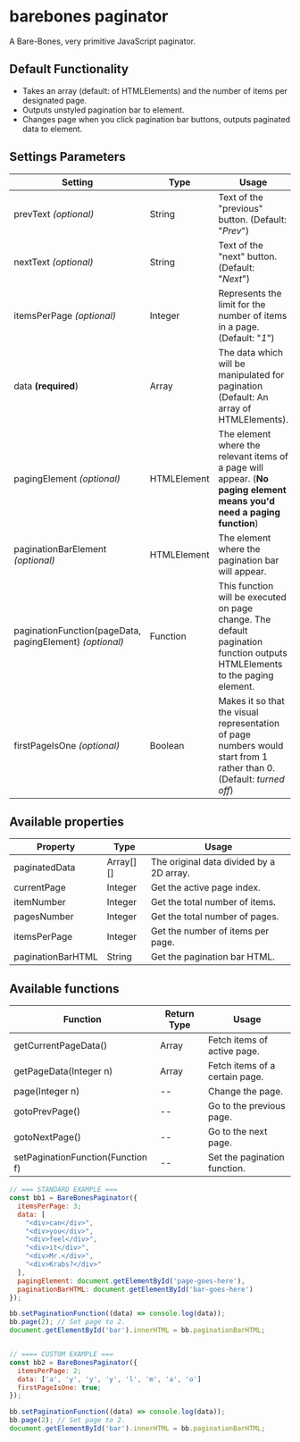 # barebones paginator
A Bare-Bones, very primitive JavaScript paginator.


## Default Functionality
* Takes an array (default: of HTMLElements) and the number of items per designated page.
* Outputs unstyled pagination bar to element.
* Changes page when you click pagination bar buttons, outputs paginated data to element.

## Settings Parameters
Setting | Type | Usage
------------ | ------------- | -------------
prevText *(optional)* | String | Text of the "previous" button. (Default: "*Prev*")
nextText *(optional)* | String | Text of the "next" button. (Default: "*Next*")
itemsPerPage *(optional)* | Integer | Represents the limit for the number of items in a page. (Default: "*1*")
data **(required**) | Array | The data which will be manipulated for pagination (Default: An array of HTMLElements).
pagingElement *(optional)* | HTMLElement | The element where the relevant items of a page will appear. (**No paging element means you'd need a paging function**)
paginationBarElement *(optional)* | HTMLElement | The element where the pagination bar will appear.
paginationFunction(pageData, pagingElement) *(optional)*| Function |This function will be executed on page change. The default pagination function outputs HTMLElements to the paging element.
firstPageIsOne *(optional)* | Boolean | Makes it so that the visual representation of page numbers would start from 1 rather than 0. (Default: *turned off*)


## Available properties
Property | Type | Usage
------------ | ------------- | -------------
paginatedData | Array[][] | The original data divided by a 2D array.
currentPage | Integer | Get the active page index.
itemNumber | Integer | Get the total number of items.
pagesNumber | Integer | Get the total number of pages.
itemsPerPage | Integer | Get the number of items per page.
paginationBarHTML | String | Get the pagination bar HTML.

## Available functions
Function | Return Type | Usage
------------ | ------------- | -------------
getCurrentPageData() | Array | Fetch items of active page.
getPageData(Integer n) | Array | Fetch items of a certain page.
page(Integer n) | -- | Change the page.
gotoPrevPage() | -- | Go to the previous page.
gotoNextPage() | -- | Go to the next page.
setPaginationFunction(Function f) | -- | Set the pagination function.




```javascript
// === STANDARD EXAMPLE ===
const bb1 = BareBonesPaginator({
  itemsPerPage: 3;
  data: [
    "<div>can</div>",
    "<div>you</div>",
    "<div>feel</div>",
    "<div>it</div>",
    "<div>Mr.</div>",
    "<div>Krabs?</div>"
  ],
  pagingElement: document.getElementById('page-goes-here'),
  paginationBarHTML: document.getElementById('bar-goes-here')
});

bb.setPaginationFunction((data) => console.log(data));
bb.page(2); // Set page to 2.
document.getElementById('bar').innerHTML = bb.paginationBarHTML;


// ==== CUSTOM EXAMPLE ===
const bb2 = BareBonesPaginator({
  itemsPerPage: 2;
  data: ['a', 'y', 'y', 'y', 'l', 'm', 'a', 'o']
  firstPageIsOne: true;
});

bb.setPaginationFunction((data) => console.log(data));
bb.page(2); // Set page to 2.
document.getElementById('bar').innerHTML = bb.paginationBarHTML;

```

